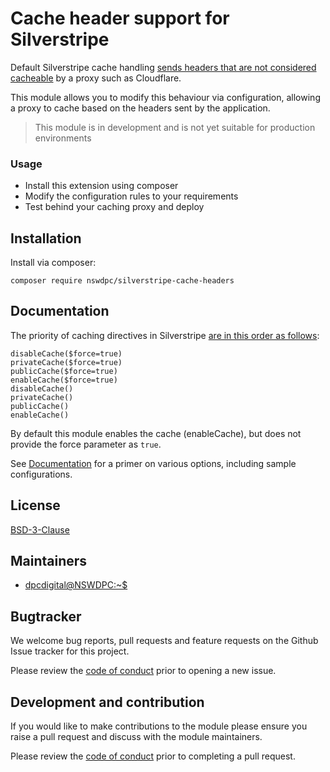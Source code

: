 # Cache header support for Silverstripe


Default Silverstripe cache handling [sends headers that are not considered cacheable](https://docs.silverstripe.org/en/4/developer_guides/performance/http_cache_headers/) by a proxy such as Cloudflare.

This module allows you to modify this behaviour via configuration, allowing a proxy to cache based on the headers sent by the application.

> This module is in development and is not yet suitable for production environments

### Usage

- Install this extension using composer
- Modify the configuration rules to your requirements
- Test behind your caching proxy and deploy

## Installation

Install via composer:
```
composer require nswdpc/silverstripe-cache-headers
```

## Documentation

The priority of caching directives in Silverstripe [are in this order as follows](https://docs.silverstripe.org/en/4/developer_guides/performance/http_cache_headers/#priority):

```
disableCache($force=true)
privateCache($force=true)
publicCache($force=true)
enableCache($force=true)
disableCache()
privateCache()
publicCache()
enableCache()
```

By default this module enables the cache (enableCache), but does not provide the force parameter as `true`.

See [Documentation](./docs/en/001_index.md) for a primer on various options, including sample configurations.

## License

[BSD-3-Clause](./LICENSE.md)

## Maintainers

+ [dpcdigital@NSWDPC:~$](https://dpc.nsw.gov.au)


## Bugtracker

We welcome bug reports, pull requests and feature requests on the Github Issue tracker for this project.

Please review the [code of conduct](./code-of-conduct.md) prior to opening a new issue.

## Development and contribution

If you would like to make contributions to the module please ensure you raise a pull request and discuss with the module maintainers.

Please review the [code of conduct](./code-of-conduct.md) prior to completing a pull request.
